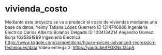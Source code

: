 # vivienda_costo
Mediante este proyecto se va a predecir el costo de viviendas mediante una base de datos.
Yeimy Tatiana López Guerrero 
ID 1214746886
Ingeniería Eléctrica
Carlos Alberto Bolaños Delgado
ID 1004134214
Alejandro Gomez Borja
1035861899
Ingeniería Eléctrica
https://www.kaggle.com/competitions/house-prices-advanced-regression-techniques/data
Video entrega 2: https://youtu.be/tFGKNsJ3cpA
